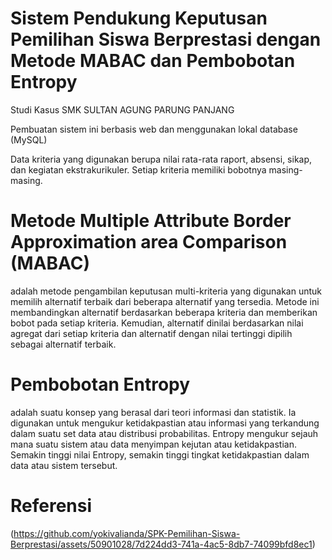 # Sistem Pendukung Keputusan Pemilihan Siswa Berprestasi dengan Metode MABAC dan Pembobotan Entropy
Studi Kasus SMK SULTAN AGUNG PARUNG PANJANG

Pembuatan sistem ini berbasis web dan menggunakan lokal database (MySQL)

Data kriteria yang digunakan berupa nilai rata-rata raport, absensi, sikap, dan kegiatan ekstrakurikuler. Setiap kriteria memiliki bobotnya masing-masing.

# Metode Multiple Attribute Border Approximation area Comparison (MABAC) 
adalah metode pengambilan keputusan multi-kriteria yang digunakan untuk memilih alternatif terbaik dari beberapa alternatif yang tersedia. Metode ini membandingkan alternatif berdasarkan beberapa kriteria dan memberikan bobot pada setiap kriteria. Kemudian, alternatif dinilai berdasarkan nilai agregat dari setiap kriteria dan alternatif dengan nilai tertinggi dipilih sebagai alternatif terbaik.

# Pembobotan Entropy
adalah suatu konsep yang berasal dari teori informasi dan statistik. Ia digunakan untuk mengukur ketidakpastian atau informasi yang terkandung dalam suatu set data atau distribusi probabilitas. Entropy mengukur sejauh mana suatu sistem atau data menyimpan kejutan atau ketidakpastian. Semakin tinggi nilai Entropy, semakin tinggi tingkat ketidakpastian dalam data atau sistem tersebut.


# Referensi
(https://github.com/yokivalianda/SPK-Pemilihan-Siswa-Berprestasi/assets/50901028/7d224dd3-741a-4ac5-8db7-74099bfd8ec1)
